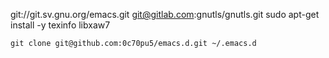 git://git.sv.gnu.org/emacs.git
git@gitlab.com:gnutls/gnutls.git
sudo apt-get install -y texinfo libxaw7

```
git clone git@github.com:0c70pu5/emacs.d.git ~/.emacs.d
```
